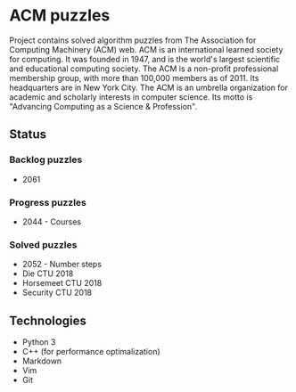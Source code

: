 # ACM puzzles
Project contains solved algorithm puzzles from The Association for Computing Machinery (ACM) web. ACM is an international learned society for computing. It was founded in 1947, and is the world's largest scientific and educational computing society. The ACM is a non-profit professional membership group, with more than 100,000 members as of 2011. Its headquarters are in New York City.
The ACM is an umbrella organization for academic and scholarly interests in computer science. Its motto is "Advancing Computing as a Science & Profession". 

## Status
### Backlog puzzles
* 2061


### Progress puzzles
* 2044 - Courses


### Solved puzzles
* 2052 - Number steps
* Die CTU 2018
* Horsemeet CTU 2018
* Security CTU 2018



## Technologies
* Python 3
* C++ (for performance optimalization)
* Markdown
* Vim
* Git
